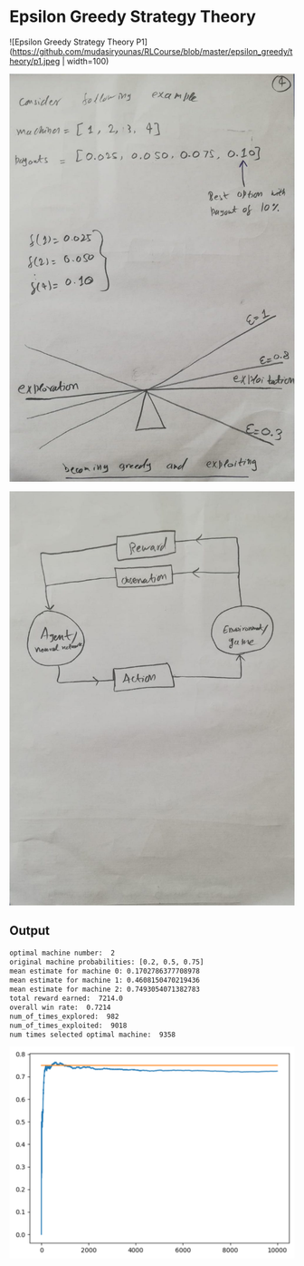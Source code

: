 
# Epsilon Greedy Strategy Theory

![Epsilon Greedy Strategy Theory P1](https://github.com/mudasiryounas/RLCourse/blob/master/epsilon_greedy/theory/p1.jpeg | width=100)

![Epsilon Greedy Strategy Theory P2](https://github.com/mudasiryounas/RLCourse/blob/master/epsilon_greedy/theory/p2.jpeg)

![Epsilon Greedy Strategy Theory P3](https://github.com/mudasiryounas/RLCourse/blob/master/epsilon_greedy/theory/p3.jpeg)


## Output 

```
optimal machine number:  2
original machine probabilities: [0.2, 0.5, 0.75]
mean estimate for machine 0: 0.1702786377708978
mean estimate for machine 1: 0.4608150470219436
mean estimate for machine 2: 0.7493054071382783
total reward earned:  7214.0
overall win rate:  0.7214
num_of_times_explored:  982
num_of_times_exploited:  9018
num times selected optimal machine:  9358
```

![Epsilon Greedy Strategy Theory P4](https://github.com/mudasiryounas/RLCourse/blob/master/epsilon_greedy/theory/p4.png)
